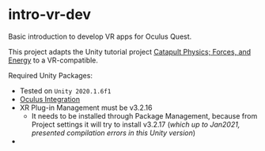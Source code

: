 # intro-vr-dev

Basic introduction to develop VR apps for Oculus Quest.

This project adapts the Unity tutorial project [Catapult Physics; Forces, and Energy][desktop-app] to a VR-compatible.

Required Unity Packages:
- Tested on `Unity 2020.1.6f1`
- [Oculus Integration][oculus-int]
- XR Plug-in Management must be v3.2.16
  - It needs to be installed through Package Management, because from Project settings it will try to install v3.2.17 (*which up to Jan2021, presented compilation errors in this Unity version*)
- 

<!-- References -->
[desktop-app]: https://learn.unity.com/project/catapult-physics-forces-and-energy
[oculus-int]: https://assetstore.unity.com/packages/tools/integration/oculus-integration-82022